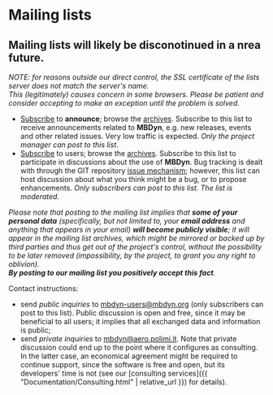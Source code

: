 ---
---
# Mailing lists

## Mailing lists will likely be disconotinued in a nrea future.

_NOTE: for reasons outside our direct control, 
the SSL certificate of the lists server does not match the server's name.  
This (legitimately) causes concern in some browsers. 
Please be patient and consider accepting to make 
an exception until the problem is solved_.
 
* [Subscribe](https://mail.mbdyn.org/cgi-bin/mailman/listinfo/mbdyn-announce) 
  to **announce**; browse the [archives](http://mail.mbdyn.org/pipermail/mbdyn-announce/).
  Subscribe to this list to receive announcements related to **MBDyn**, 
  e.g. new releases, events and other related issues. 
  Very low traffic is expected.
  _Only the project manager can post to this list_. 
* [Subscribe](https://mail.mbdyn.org/cgi-bin/mailman/listinfo/mbdyn-users) 
  to users; browse the [archives](http://mail.mbdyn.org/pipermail/mbdyn-users/).
  Subscribe to this list to participate in discussions 
  about the use of **MBDyn**. 
  Bug tracking is dealt with through the GIT repository 
  [issue mechanism](https://public.gitlab.polimi.it/DAER/mbdyn/-/issues); 
  however, this list can host discussion about what you think might be a bug, or to propose enhancements. 
  _Only subscribers can post to this list. The list is moderated_.

_Please note that posting to the mailing list implies that
**some of your personal data** (specifically, but not limited to,
your **email address** and anything that appears in your email)
**will become publicly visible**; it will appear in the mailing list archives,
which might be mirrored or backed up by third parties and thus get
out of the project's control, without the possibility
to be later removed (impossibility, by the project, to grant you
any right to oblivion).  
**By posting to our mailing list you positively accept this fact**._

Contact instructions:
* send _public inquiries_ to [mbdyn-users@mbdyn.org](mailto://mbdyn-users@mbdyn.org) (only subscribers can post to this list). Public discussion is open and free, since it may be beneficial to all users; it implies that all exchanged data and information is public;
* send _private inquiries_ to
  [mbdyn@aero.polimi.it](mailto://mbdyn@aero.polimi.it).
  Note that private discussion could end up to the point where
  it configures as consulting. In the latter case,
  an economical agreement might be required to continue support,
  since the software is free and open, but its developers'
  time is not (see our
  [consulting services]({{ "Documentation/Consulting.html" | relative_url }})
  for details). 

